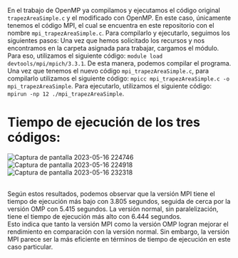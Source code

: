 En el trabajo de OpenMP ya compilamos y ejecutamos el código original `trapezAreaSimple.c` y el modificado con OpenMP. En este caso, únicamente tenemos el código MPI, el cual se encuentra en este repositorio con el nombre `mpi_trapezAreaSimple.c`.
Para compilarlo y ejecutarlo, seguimos los siguientes pasos:
Una vez que hemos solicitado los recursos y nos encontramos en la carpeta asignada para trabajar, cargamos el módulo. Para eso, utilizamos el siguiente código: `module load devtools/mpi/mpich/3.3.1`. De esta manera, podemos compilar el programa.
Una vez que tenemos el nuevo código `mpi_trapezAreaSimple.c`, para compilarlo utilizamos el siguiente código: `mpicc mpi_trapezAreaSimple.c -o mpi_trapezAreaSimple`.
Para ejecutarlo, utilizamos el siguiente código: `mpirun -np 12 ./mpi_trapezAreaSimple`.
# Tiempo de ejecución de los tres códigos:
![Captura de pantalla 2023-05-16 224746](https://github.com/SC3UIS/IntroPP2183076/assets/82180254/2c6642fb-5509-4202-a984-e63fe364f9d2)</br>
![Captura de pantalla 2023-05-16 224918](https://github.com/SC3UIS/IntroPP2183076/assets/82180254/c0078b0b-1c69-46ed-93a4-00c96165717c)</br>
![Captura de pantalla 2023-05-16 232318](https://github.com/SC3UIS/IntroPP2183076/assets/82180254/8fbeda96-d495-47b1-b6bb-28aeed9de43f)

</br>
Según estos resultados, podemos observar que la versión MPI tiene el tiempo de ejecución más bajo con 3.805 segundos, seguida de cerca por la versión OMP con 5.415 segundos. La versión normal, sin paralelización, tiene el tiempo de ejecución más alto con 6.444 segundos.
</br>
Esto indica que tanto la versión MPI como la versión OMP logran mejorar el rendimiento en comparación con la versión normal. Sin embargo, la versión MPI parece ser la más eficiente en términos de tiempo de ejecución en este caso particular.
